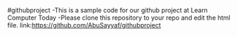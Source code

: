 #githubproject
-This is a sample code for our github project at Learn Computer Today
-Please clone this repository to your repo and edit the html file.
link:https://github.com/AbuSayyaf/githubproject
